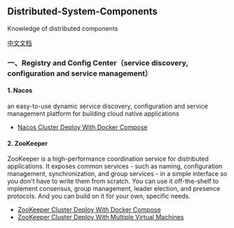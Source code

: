 ## Distributed-System-Components
Knowledge of distributed components

[中文文档](./README.md)

### 一、Registry and Config Center（service discovery, configuration and service management）

#### 1. Nacos

an easy-to-use dynamic service discovery, configuration and service management platform for building cloud native applications

- [Nacos Cluster Deploy With Docker Compose](./01-Registry-and-ConfigCenter/01-Nacos/01-Nacos集群部署.md)

#### 2. ZooKeeper

ZooKeeper is a high-performance coordination service for distributed applications. It exposes common services - such as naming, configuration management, synchronization, and group services - in a simple interface so you don't have to write them from scratch. You can use it off-the-shelf to implement consensus, group management, leader election, and presence protocols. And you can build on it for your own, specific needs.

- [ZooKeeper Cluster Deploy With Docker Compose](./01-Registry-and-ConfigCenter/02-ZooKeeper/01-ZooKeeper集群部署.md#一Docker进行集群部署)
- [ZooKeeper Cluster Deploy With Multiple Virtual Machines](./01-Registry-and-ConfigCenter/02-ZooKeeper/01-ZooKeeper集群部署.md##二不同虚拟机之间的集群部署)



